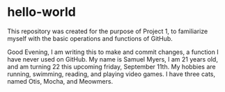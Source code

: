 # hello-world
This repository was created for the purpose of Project 1, to familiarize myself with the basic operations and functions of GitHub. 

Good Evening, I am writing this to make and commit changes, a function I have never used on GitHub. My name is Samuel Myers, I am 21 years old, and am turning 22 this upcoming friday, September 11th. My hobbies are running, swimming, reading, and playing video games. I have three cats, named Otis, Mocha, and Meowmers. 
